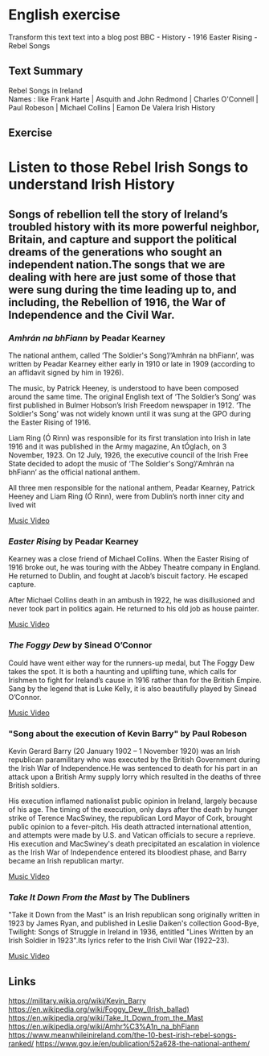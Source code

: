 # English exercise

Transform this text text into a blog post
BBC - History - 1916 Easter Rising - Rebel Songs 

## Text Summary 

Rebel Songs in Ireland 
<br>
Names :  like Frank Harte | Asquith and John Redmond | Charles O'Connell | Paul Robeson 
| Michael Collins | Eamon De Valera
Irish History 

## Exercise 
# Listen to those Rebel Irish Songs to understand Irish History  

## Songs of rebellion tell the story of Ireland’s troubled history with its more powerful neighbor, Britain, and capture and support the political dreams of the generations who sought an independent nation.The songs that we are dealing with here are just some of those that were sung during the time leading up to, and including, the Rebellion of 1916, the War of Independence and the Civil War.

### *Amhrán na bhFiann* by Peadar Kearney

The national anthem, called ‘The Soldier's Song’/‘Amhrán na bhFiann’, was written by Peadar Kearney either early in 1910 or late in 1909 (according to an affidavit signed by him in 1926).

The music, by Patrick Heeney, is understood to have been composed around the same time. The original English text of ‘The Soldier’s Song’ was first published in Bulmer Hobson’s Irish Freedom newspaper in 1912. ‘The Soldier's Song’ was not widely known until it was sung at the GPO during the Easter Rising of 1916.

Liam Ring (Ó Rinn) was responsible for its first translation into Irish in late 1916 and it was published in the Army magazine, An tÓglach, on 3 November, 1923. On 12 July, 1926, the executive council of the Irish Free State decided to adopt the music of ‘The Soldier's Song’/‘Amhrán na bhFiann’ as the official national anthem.

All three men responsible for the national anthem, Peadar Kearney, Patrick Heeney and Liam Ring (Ó Rinn), were from Dublin’s north inner city and lived wit

<a href="https://www.youtube.com/watch?v=yTxlCR7B518">Music Video</a>

### *Easter Rising* by Peadar Kearney

Kearney was a close friend of Michael Collins. When the Easter Rising of 1916 broke out, he was touring with the Abbey Theatre company in England. He returned to Dublin, and fought at Jacob’s biscuit factory. He escaped capture.

After Michael Collins death in an ambush in 1922, he was disillusioned and never took part in politics again. He returned to his old job as house painter.

<a href="https://www.youtube.com/watch?v=nvl-SEoB3Rs">Music Video</a>

### *The Foggy Dew* by Sinead O’Connor

Could have went either way for the runners-up medal, but The Foggy Dew takes the spot. It is both a haunting and uplifting tune, which calls for Irishmen to fight for Ireland’s cause in 1916 rather than for the British Empire. Sang by the legend that is Luke Kelly, it is also beautifully played by Sinead O’Connor. 

<a href="https://www.youtube.com/watch?v=7y-s9AiLp7Q">Music Video</a>

### "Song about the execution of Kevin Barry" by Paul Robeson

Kevin Gerard Barry (20 January 1902 – 1 November 1920) was an Irish republican paramilitary who was executed by the British Government during the Irish War of Independence.He was sentenced to death for his part in an attack upon a British Army supply lorry which resulted in the deaths of three British soldiers.

His execution inflamed nationalist public opinion in Ireland, largely because of his age. The timing of the execution, only days after the death by hunger strike of Terence MacSwiney, the republican Lord Mayor of Cork, brought public opinion to a fever-pitch. His death attracted international attention, and attempts were made by U.S. and Vatican officials to secure a reprieve. His execution and MacSwiney's death precipitated an escalation in violence as the Irish War of Independence entered its bloodiest phase, and Barry became an Irish republican martyr. 

<a href="https://www.youtube.com/watch?v=dfFopsFofz4">Music Video</a>

### *Take It Down From the Mast* by The Dubliners 

"Take it Down from the Mast" is an Irish republican song originally written in 1923 by James Ryan, and published in Leslie Daiken's collection Good-Bye, Twilight: Songs of Struggle in Ireland in 1936, entitled "Lines Written by an Irish Soldier in 1923".Its lyrics refer to the Irish Civil War (1922–23).

<a href="https://www.youtube.com/watch?v=IiTrGDyGgOw">Music Video</a>

## Links 

https://military.wikia.org/wiki/Kevin_Barry
https://en.wikipedia.org/wiki/Foggy_Dew_(Irish_ballad)
https://en.wikipedia.org/wiki/Take_It_Down_from_the_Mast
https://en.wikipedia.org/wiki/Amhr%C3%A1n_na_bhFiann
https://www.meanwhileinireland.com/the-10-best-irish-rebel-songs-ranked/
https://www.gov.ie/en/publication/52a628-the-national-anthem/